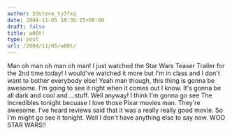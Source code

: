 ```yaml
---
author: 2dsteve_ty3fxq
date: 2004-11-05 18:30:15+00:00
draft: false
title: w00t!
type: post
url: /2004/11/05/w00t/
---
```


Man oh man oh man oh man! I just watched the Star Wars Teaser Trailer for the 2nd time today! I would've watched it more but I'm in class and I don't want to bother everybody else! Yeah man though, this thing is gonna be awesome.  I'm going to see it right when it comes out I know. It's gonna be all dark and cool and....stuff.
Well anyway! I think I'm gonna go see The Incredibles tonight becuase I love those Pixar movies man. They're awesome. I've heard reviews said that it was a really really good movie. So I'm might go see it tonight. Well I don't have anything else to say now. WOO STAR WARS!!


